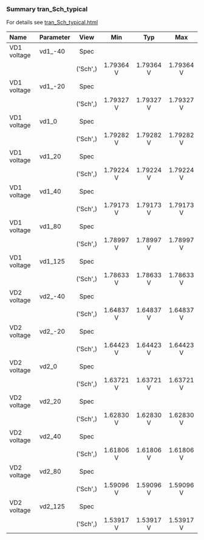 ### Summary tran_Sch_typical

For details see <a href='tran_Sch_typical.html'>tran_Sch_typical.html</a>

|**Name**|**Parameter**|**View**|**Min** | **Typ** | **Max**|
|:---|:---|:---:|:---:|:---:|:---:|
|VD1 voltage|vd1\_-40 | Spec |  |  |  |
| | | ('Sch',)|1.79364 V | 1.79364 V | 1.79364 V |
|VD1 voltage|vd1\_-20 | Spec |  |  |  |
| | | ('Sch',)|1.79327 V | 1.79327 V | 1.79327 V |
|VD1 voltage|vd1\_0 | Spec |  |  |  |
| | | ('Sch',)|1.79282 V | 1.79282 V | 1.79282 V |
|VD1 voltage|vd1\_20 | Spec |  |  |  |
| | | ('Sch',)|1.79224 V | 1.79224 V | 1.79224 V |
|VD1 voltage|vd1\_40 | Spec |  |  |  |
| | | ('Sch',)|1.79173 V | 1.79173 V | 1.79173 V |
|VD1 voltage|vd1\_80 | Spec |  |  |  |
| | | ('Sch',)|1.78997 V | 1.78997 V | 1.78997 V |
|VD1 voltage|vd1\_125 | Spec |  |  |  |
| | | ('Sch',)|1.78633 V | 1.78633 V | 1.78633 V |
|VD2 voltage|vd2\_-40 | Spec |  |  |  |
| | | ('Sch',)|1.64837 V | 1.64837 V | 1.64837 V |
|VD2 voltage|vd2\_-20 | Spec |  |  |  |
| | | ('Sch',)|1.64423 V | 1.64423 V | 1.64423 V |
|VD2 voltage|vd2\_0 | Spec |  |  |  |
| | | ('Sch',)|1.63721 V | 1.63721 V | 1.63721 V |
|VD2 voltage|vd2\_20 | Spec |  |  |  |
| | | ('Sch',)|1.62830 V | 1.62830 V | 1.62830 V |
|VD2 voltage|vd2\_40 | Spec |  |  |  |
| | | ('Sch',)|1.61806 V | 1.61806 V | 1.61806 V |
|VD2 voltage|vd2\_80 | Spec |  |  |  |
| | | ('Sch',)|1.59096 V | 1.59096 V | 1.59096 V |
|VD2 voltage|vd2\_125 | Spec |  |  |  |
| | | ('Sch',)|1.53917 V | 1.53917 V | 1.53917 V |
